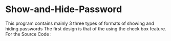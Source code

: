 # Show-and-Hide-Password
This program contains mainly 3 three types of formats of showing and hiding passwords
The first design is that of the using the check box feature.
For the Source Code :
